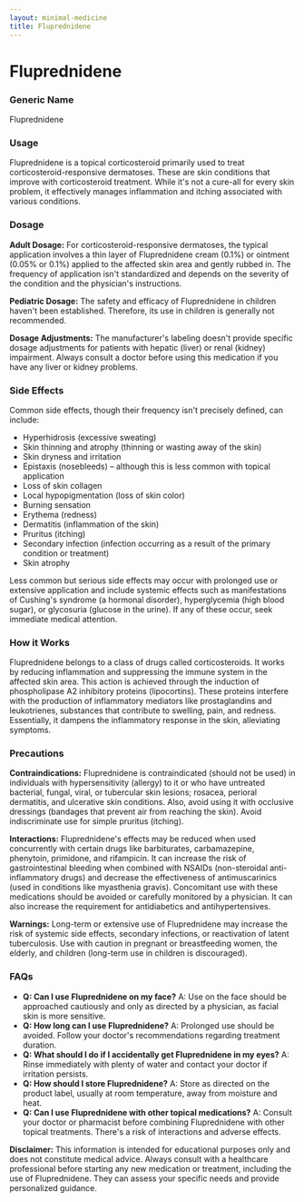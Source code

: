 ```yaml
---
layout: minimal-medicine
title: Fluprednidene
---
```


# Fluprednidene
### Generic Name
Fluprednidene

### Usage
Fluprednidene is a topical corticosteroid primarily used to treat corticosteroid-responsive dermatoses.  These are skin conditions that improve with corticosteroid treatment.  While it's not a cure-all for every skin problem, it effectively manages inflammation and itching associated with various conditions.


### Dosage
**Adult Dosage:** For corticosteroid-responsive dermatoses, the typical application involves a thin layer of Fluprednidene cream (0.1%) or ointment (0.05% or 0.1%) applied to the affected skin area and gently rubbed in.  The frequency of application isn't standardized and depends on the severity of the condition and the physician's instructions.

**Pediatric Dosage:**  The safety and efficacy of Fluprednidene in children haven't been established. Therefore, its use in children is generally not recommended.

**Dosage Adjustments:**  The manufacturer's labeling doesn't provide specific dosage adjustments for patients with hepatic (liver) or renal (kidney) impairment.  Always consult a doctor before using this medication if you have any liver or kidney problems.


### Side Effects
Common side effects, though their frequency isn't precisely defined, can include:

* Hyperhidrosis (excessive sweating)
* Skin thinning and atrophy (thinning or wasting away of the skin)
* Skin dryness and irritation
* Epistaxis (nosebleeds) – although this is less common with topical application
* Loss of skin collagen
* Local hypopigmentation (loss of skin color)
* Burning sensation
* Erythema (redness)
* Dermatitis (inflammation of the skin)
* Pruritus (itching)
* Secondary infection (infection occurring as a result of the primary condition or treatment)
* Skin atrophy


Less common but serious side effects may occur with prolonged use or extensive application and include systemic effects such as manifestations of Cushing's syndrome (a hormonal disorder), hyperglycemia (high blood sugar), or glycosuria (glucose in the urine).  If any of these occur, seek immediate medical attention.

### How it Works
Fluprednidene belongs to a class of drugs called corticosteroids. It works by reducing inflammation and suppressing the immune system in the affected skin area. This action is achieved through the induction of phospholipase A2 inhibitory proteins (lipocortins).  These proteins interfere with the production of inflammatory mediators like prostaglandins and leukotrienes, substances that contribute to swelling, pain, and redness.  Essentially, it dampens the inflammatory response in the skin, alleviating symptoms.


### Precautions
**Contraindications:**  Fluprednidene is contraindicated (should not be used) in individuals with hypersensitivity (allergy) to it or who have untreated bacterial, fungal, viral, or tubercular skin lesions; rosacea, perioral dermatitis, and ulcerative skin conditions.  Also, avoid using it with occlusive dressings (bandages that prevent air from reaching the skin). Avoid indiscriminate use for simple pruritus (itching).


**Interactions:**  Fluprednidene's effects may be reduced when used concurrently with certain drugs like barbiturates, carbamazepine, phenytoin, primidone, and rifampicin. It can increase the risk of gastrointestinal bleeding when combined with NSAIDs (non-steroidal anti-inflammatory drugs) and decrease the effectiveness of antimuscarinics (used in conditions like myasthenia gravis).  Concomitant use with these medications should be avoided or carefully monitored by a physician. It can also increase the requirement for antidiabetics and antihypertensives.


**Warnings:**  Long-term or extensive use of Fluprednidene may increase the risk of systemic side effects, secondary infections, or reactivation of latent tuberculosis.  Use with caution in pregnant or breastfeeding women, the elderly, and children (long-term use in children is discouraged).


### FAQs

* **Q: Can I use Fluprednidene on my face?** A:  Use on the face should be approached cautiously and only as directed by a physician, as facial skin is more sensitive.
* **Q: How long can I use Fluprednidene?** A:  Prolonged use should be avoided.  Follow your doctor's recommendations regarding treatment duration.
* **Q: What should I do if I accidentally get Fluprednidene in my eyes?** A: Rinse immediately with plenty of water and contact your doctor if irritation persists.
* **Q: How should I store Fluprednidene?** A: Store as directed on the product label, usually at room temperature, away from moisture and heat.
* **Q: Can I use Fluprednidene with other topical medications?** A:  Consult your doctor or pharmacist before combining Fluprednidene with other topical treatments.  There's a risk of interactions and adverse effects.

**Disclaimer:** This information is intended for educational purposes only and does not constitute medical advice. Always consult with a healthcare professional before starting any new medication or treatment, including the use of Fluprednidene.  They can assess your specific needs and provide personalized guidance.
